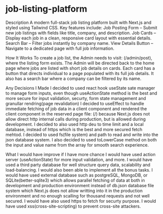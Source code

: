 # job-listing-platform
Description
A modern full-stack job listing platform built with Next.js and styled using Tailwind CSS. Key features include:
Job Posting Form – Submit new job listings with fields like title, company, and description.
Job Cards – Display each job in a clean, responsive card layout with essential details.
Search Bar – Filter jobs instantly by company name.
View Details Button – Navigate to a dedicated page with full job information.

How It Works
To create a job list, the Admin needs to visit: (/admin/post), where the listing form exists.
The Admin will be directed back to the home page where jobs are listed with short job details on cards.
Each card has a button that directs individual to a page populated with its full job details.
It also has a search bar where a company can be filtered by its name.

Any Decisions I Made
I decided to used react hook useState sate manager to manage form inputs, even though useActionState method is the best and more secure for input validation, securty, form state management and granullar rendring(page revalidation)
I decided to useEffect to handle immediate fetching of job data in a client component and rendered the client component in the reserved page file: (/) because Next.js does not allow direct http internal calls during production, but is allowed during development.
I decided to also used http deu to time limit and a local database, instead of https which is the best and more secured fetch mehtod.
I decided to used fs(file system) and path to read and write into the json database system.
I also decided to used toLowerCase method on both the input and value name from the array for smooth search experience.


What I would have improve if I have more chance
I would have used action server (useActionState) for more input validation, and more.
I would have used a third party database for well structure query data, scalability and load-balancing.
I would also been able to implement all the bonus tasks.
I would have used external database such as postgreSQL, MongoDB, or SQLite(better-sqlite3) which allows parallel fetching of data at both in development and production environment instead of db.json database file system which Next.js does not allow writting into it in the production environment and no enough scalling for thousand requests and not well secured.
I would have also used https to fetch for securty purpose. 
I would have used xss(cross-site-scripting) to prevent cross-site attackers.

